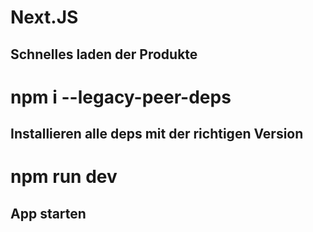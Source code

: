 # Next.JS
## Schnelles laden der Produkte

# npm i --legacy-peer-deps
## Installieren alle deps mit der richtigen Version

# npm run dev
## App starten